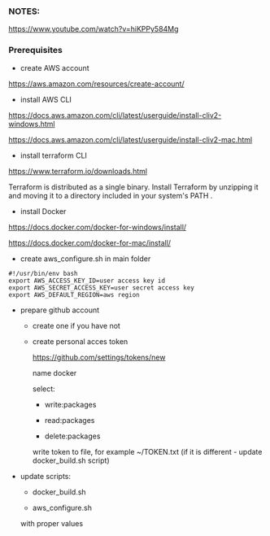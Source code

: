 ### NOTES:

https://www.youtube.com/watch?v=hiKPPy584Mg 
 


### Prerequisites

- create AWS account

https://aws.amazon.com/resources/create-account/

- install AWS CLI

https://docs.aws.amazon.com/cli/latest/userguide/install-cliv2-windows.html

https://docs.aws.amazon.com/cli/latest/userguide/install-cliv2-mac.html

- install terraform CLI

https://www.terraform.io/downloads.html

Terraform is distributed as a single binary. Install Terraform by unzipping it and moving it to a directory included in your system's PATH .

- install Docker

https://docs.docker.com/docker-for-windows/install/

https://docs.docker.com/docker-for-mac/install/

- create aws_configure.sh in main folder

```
#!/usr/bin/env bash
export AWS_ACCESS_KEY_ID=user access key id
export AWS_SECRET_ACCESS_KEY=user secret access key
export AWS_DEFAULT_REGION=aws region
```

- prepare github account
  - create one if you have not
  - create personal acces token
  
    https://github.com/settings/tokens/new
    
    name docker
    
    select:
    
    - write:packages
     
    - read:packages
     
    - delete:packages
     
    write token to file, for example ~/TOKEN.txt (if it is different - update docker_build.sh script)

- update scripts:

  - docker_build.sh
  
  - aws_configure.sh
  
  with proper values
    
